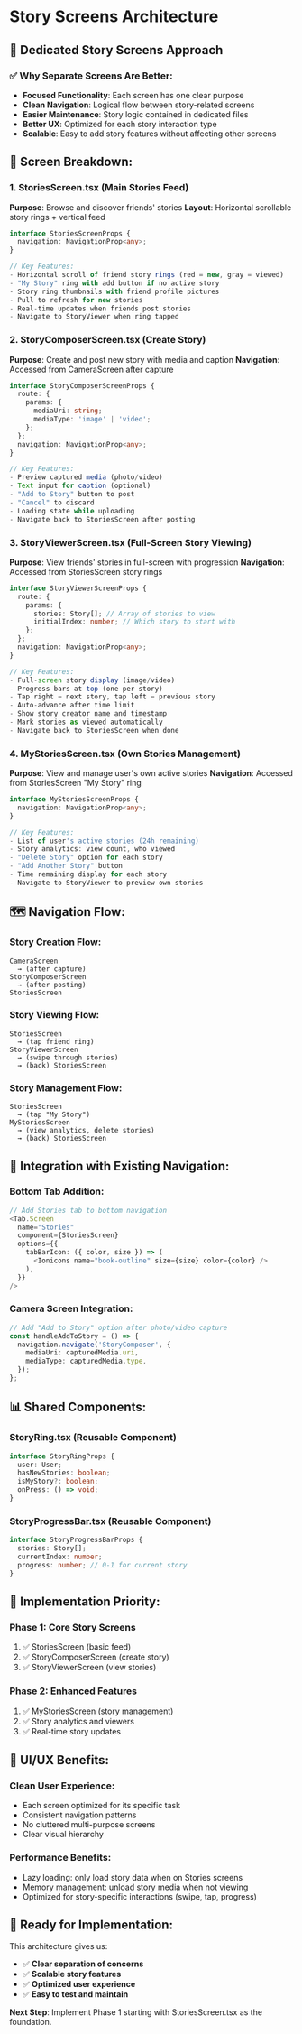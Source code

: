 # Story Screens Architecture

## 📱 **Dedicated Story Screens Approach**

### ✅ **Why Separate Screens Are Better:**
- **Focused Functionality**: Each screen has one clear purpose
- **Clean Navigation**: Logical flow between story-related screens
- **Easier Maintenance**: Story logic contained in dedicated files
- **Better UX**: Optimized for each story interaction type
- **Scalable**: Easy to add story features without affecting other screens

## 📂 **Screen Breakdown:**

### 1. **StoriesScreen.tsx** (Main Stories Feed)
**Purpose**: Browse and discover friends' stories
**Layout**: Horizontal scrollable story rings + vertical feed
```typescript
interface StoriesScreenProps {
  navigation: NavigationProp<any>;
}

// Key Features:
- Horizontal scroll of friend story rings (red = new, gray = viewed)
- "My Story" ring with add button if no active story
- Story ring thumbnails with friend profile pictures
- Pull to refresh for new stories
- Real-time updates when friends post stories
- Navigate to StoryViewer when ring tapped
```

### 2. **StoryComposerScreen.tsx** (Create Story)
**Purpose**: Create and post new story with media and caption
**Navigation**: Accessed from CameraScreen after capture
```typescript
interface StoryComposerScreenProps {
  route: {
    params: {
      mediaUri: string;
      mediaType: 'image' | 'video';
    };
  };
  navigation: NavigationProp<any>;
}

// Key Features:
- Preview captured media (photo/video)
- Text input for caption (optional)
- "Add to Story" button to post
- "Cancel" to discard
- Loading state while uploading
- Navigate back to StoriesScreen after posting
```

### 3. **StoryViewerScreen.tsx** (Full-Screen Story Viewing)
**Purpose**: View friends' stories in full-screen with progression
**Navigation**: Accessed from StoriesScreen story rings
```typescript
interface StoryViewerScreenProps {
  route: {
    params: {
      stories: Story[]; // Array of stories to view
      initialIndex: number; // Which story to start with
    };
  };
  navigation: NavigationProp<any>;
}

// Key Features:
- Full-screen story display (image/video)
- Progress bars at top (one per story)
- Tap right = next story, tap left = previous story
- Auto-advance after time limit
- Show story creator name and timestamp
- Mark stories as viewed automatically
- Navigate back to StoriesScreen when done
```

### 4. **MyStoriesScreen.tsx** (Own Stories Management)
**Purpose**: View and manage user's own active stories
**Navigation**: Accessed from StoriesScreen "My Story" ring
```typescript
interface MyStoriesScreenProps {
  navigation: NavigationProp<any>;
}

// Key Features:
- List of user's active stories (24h remaining)
- Story analytics: view count, who viewed
- "Delete Story" option for each story
- "Add Another Story" button
- Time remaining display for each story
- Navigate to StoryViewer to preview own stories
```

## 🗺️ **Navigation Flow:**

### **Story Creation Flow:**
```
CameraScreen 
  → (after capture) 
StoryComposerScreen 
  → (after posting) 
StoriesScreen
```

### **Story Viewing Flow:**
```
StoriesScreen 
  → (tap friend ring) 
StoryViewerScreen 
  → (swipe through stories) 
  → (back) StoriesScreen
```

### **Story Management Flow:**
```
StoriesScreen 
  → (tap "My Story") 
MyStoriesScreen 
  → (view analytics, delete stories)
  → (back) StoriesScreen
```

## 🔧 **Integration with Existing Navigation:**

### **Bottom Tab Addition:**
```typescript
// Add Stories tab to bottom navigation
<Tab.Screen 
  name="Stories" 
  component={StoriesScreen}
  options={{
    tabBarIcon: ({ color, size }) => (
      <Ionicons name="book-outline" size={size} color={color} />
    ),
  }}
/>
```

### **Camera Screen Integration:**
```typescript
// Add "Add to Story" option after photo/video capture
const handleAddToStory = () => {
  navigation.navigate('StoryComposer', {
    mediaUri: capturedMedia.uri,
    mediaType: capturedMedia.type,
  });
};
```

## 📊 **Shared Components:**

### **StoryRing.tsx** (Reusable Component)
```typescript
interface StoryRingProps {
  user: User;
  hasNewStories: boolean;
  isMyStory?: boolean;
  onPress: () => void;
}
```

### **StoryProgressBar.tsx** (Reusable Component)
```typescript
interface StoryProgressBarProps {
  stories: Story[];
  currentIndex: number;
  progress: number; // 0-1 for current story
}
```

## 🎯 **Implementation Priority:**

### **Phase 1: Core Story Screens**
1. ✅ StoriesScreen (basic feed)
2. ✅ StoryComposerScreen (create story)
3. ✅ StoryViewerScreen (view stories)

### **Phase 2: Enhanced Features**
1. ✅ MyStoriesScreen (story management)
2. ✅ Story analytics and viewers
3. ✅ Real-time story updates

## 📱 **UI/UX Benefits:**

### **Clean User Experience:**
- Each screen optimized for its specific task
- Consistent navigation patterns
- No cluttered multi-purpose screens
- Clear visual hierarchy

### **Performance Benefits:**
- Lazy loading: only load story data when on Stories screens
- Memory management: unload story media when not viewing
- Optimized for story-specific interactions (swipe, tap, progress)

## 🚀 **Ready for Implementation:**

This architecture gives us:
- ✅ **Clear separation of concerns**
- ✅ **Scalable story features**
- ✅ **Optimized user experience**
- ✅ **Easy to test and maintain**

**Next Step**: Implement Phase 1 starting with StoriesScreen.tsx as the foundation. 